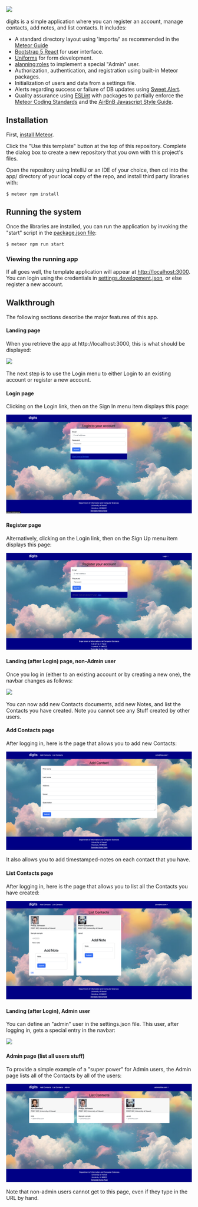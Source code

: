 <img src="doc/index-landing.png">

digits is a simple application where you can register an account, manage contacts, add notes, and list contacts. It includes:

  * A standard directory layout using 'imports/' as recommended in the [Meteor Guide](https://guide.meteor.com/structure.html)
  * [Bootstrap 5 React](https://react-bootstrap.github.io/) for user interface.
  * [Uniforms](https://uniforms.tools/) for form development.
  * [alanning:roles](https://github.com/alanning/meteor-roles) to implement a special "Admin" user.
  * Authorization, authentication, and registration using built-in Meteor packages.
  * Initialization of users and data from a settings file.
  * Alerts regarding success or failure of DB updates using [Sweet Alert](https://sweetalert.js.org/).
  * Quality assurance using [ESLint](http://eslint.org) with packages to partially enforce the [Meteor Coding Standards](https://guide.meteor.com/code-style.html) and the [AirBnB Javascript Style Guide](https://github.com/airbnb/javascript).



## Installation

First, [install Meteor](https://www.meteor.com/install).

Click the "Use this template" button at the top of this repository. Complete the dialog box to create a new repository that you own with this project's files.

Open the repository using IntelliJ or an IDE of your choice, then cd into the app/ directory of your local copy of the repo, and install third party libraries with:

```
$ meteor npm install
```

## Running the system

Once the libraries are installed, you can run the application by invoking the "start" script in the [package.json file](https://github.com/ics-software-engineering/meteor-application-template-react/blob/master/app/package.json):

```
$ meteor npm run start
```

### Viewing the running app

If all goes well, the template application will appear at [http://localhost:3000](http://localhost:3000).  You can login using the credentials in [settings.development.json](https://github.com/ics-software-engineering/meteor-application-template-react/blob/main/config/settings.development.json), or else register a new account.

## Walkthrough

The following sections describe the major features of this app.

#### Landing page

When you retrieve the app at http://localhost:3000, this is what should be displayed:

<img src="doc/index-landing.png">

The next step is to use the Login menu to either Login to an existing account or register a new account.

#### Login page

Clicking on the Login link, then on the Sign In menu item displays this page:

<img src="doc/sign-in.png">

#### Register page

Alternatively, clicking on the Login link, then on the Sign Up menu item displays this page:

<img src="doc/register.png">


#### Landing (after Login) page, non-Admin user

Once you log in (either to an existing account or by creating a new one), the navbar changes as follows:

<img src="doc/landing-signed-in.png">

You can now add new Contacts documents, add new Notes, and list the Contacts you have created. Note you cannot see any Stuff created by other users.

#### Add Contacts page

After logging in, here is the page that allows you to add new Contacts:

<img src="doc/add.png">

It also allows you to add timestamped-notes on each contact that you have.

#### List Contacts page

After logging in, here is the page that allows you to list all the Contacts you have created:

<img src="doc/list.png">

#### Landing (after Login), Admin user

You can define an "admin" user in the settings.json file. This user, after logging in, gets a special entry in the navbar:

<img src="doc/admin-landing.png">

#### Admin page (list all users stuff)

To provide a simple example of a "super power" for Admin users, the Admin page lists all of the Contacts by all of the users:

<img src="doc/admin-list.png">

Note that non-admin users cannot get to this page, even if they type in the URL by hand.

